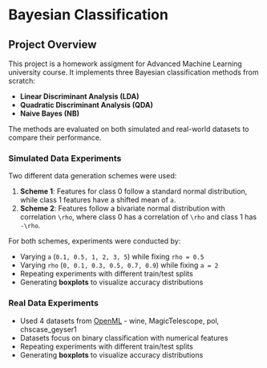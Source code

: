 # Bayesian Classification

## Project Overview
This project is a homework assigment for Advanced Machine Learning university course. It implements three Bayesian classification methods from scratch:
- **Linear Discriminant Analysis (LDA)**
- **Quadratic Discriminant Analysis (QDA)**
- **Naive Bayes (NB)**

The methods are evaluated on both simulated and real-world datasets to compare their performance.

### Simulated Data Experiments
Two different data generation schemes were used:
1. **Scheme 1**: Features for class 0 follow a standard normal distribution, while class 1 features have a shifted mean of `a`.
2. **Scheme 2**: Features follow a bivariate normal distribution with correlation `\rho`, where class 0 has a correlation of `\rho` and class 1 has `-\rho`.

For both schemes, experiments were conducted by:
- Varying `a` (`0.1, 0.5, 1, 2, 3, 5`) while fixing `rho = 0.5`
- Varying `rho` (`0, 0.1, 0.3, 0.5, 0.7, 0.9`) while fixing `a = 2`
- Repeating experiments with different train/test splits
- Generating **boxplots** to visualize accuracy distributions


### Real Data Experiments
- Used 4 datasets from [OpenML](https://www.openml.org/) - wine, MagicTelescope, pol, chscase_geyser1
- Datasets focus on binary classification with numerical features
- Repeating experiments with different train/test splits
- Generating **boxplots** to visualize accuracy distributions

